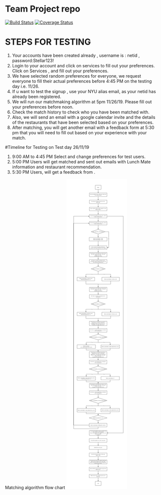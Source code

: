 # Team Project repo
[![Build Status](https://travis-ci.com/gcivil-nyu-org/fall2019-cs-gy-6063-team-stellar.svg?branch=develop)](https://travis-ci.com/gcivil-nyu-org/fall2019-cs-gy-6063-team-stellar)
[![Coverage Status](https://coveralls.io/repos/github/gcivil-nyu-org/fall2019-cs-gy-6063-team-stellar/badge.svg?branch=develop)](https://coveralls.io/github/gcivil-nyu-org/fall2019-cs-gy-6063-team-stellar?branch=develop)

# STEPS FOR TESTING
1) Your accounts have been created already , username is : netid , password:Stellar123!  
2) Login to your account and click on services to fill out your preferences.  
   Click on Services , and fill out your preferences.  
3) We have selected random preferences for everyone, we request everyone to fill their actual preferences before 4:45 PM on the testing day i.e. 11/26.  
4) If u want to test the signup , use your NYU alias email, as your netid has already been registered.  
5) We will run our matchmaking algorithm at 5pm 11/26/19. Please fill out your preferences before noon.
6) Check the match history to check who you have been matched with.  
7) Also, we will send an email with a google calendar invite and the details of the restaurants that have been selected based on your preferences.  
8) After matching, you will get another email with a feedback form at 5:30 pm that you will need to fill out based on your experience with your match.

#Timeline for Testing on Test day 26/11/19

1) 9:00 AM to 4:45 PM Select and change preferences for test users.
2) 5:00 PM Users will get matched and sent out emails with Lunch Mate information and restaurant recommendation.
3) 5:30 PM Users, will get a feedback from . 


Matching algorithm flow chart
![Image](Lunchninja_Algorithm.png)

